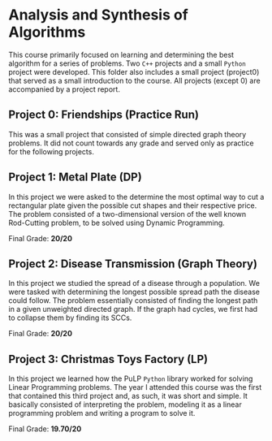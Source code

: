 # Analysis and Synthesis of Algorithms

This course primarily focused on learning and determining the best algorithm for a series of problems. Two `C++` projects and a small `Python` project were developed. This folder also includes a small project (project0) that served as a small introduction to the course. All projects (except 0) are accompanied by a project report.

## Project 0: Friendships (Practice Run)

This was a small project that consisted of simple directed graph theory problems. It did not count towards any grade and served only as practice for the following projects.

## Project 1: Metal Plate (DP)

In this project we were asked to the determine the most optimal way to cut a rectangular plate given the possible cut shapes and their respective price. The problem consisted of a two-dimensional version of the well known Rod-Cutting problem, to be solved using Dynamic Programming.

Final Grade: **20/20**

## Project 2: Disease Transmission (Graph Theory)

In this project we studied the spread of a disease through a population. We were tasked with determining the longest possible spread path the disease could follow. The problem essentially consisted of finding the longest path in a given unweighted directed graph. If the graph had cycles, we first had to collapse them by finding its SCCs.

Final Grade: **20/20**

## Project 3: Christmas Toys Factory (LP)

In this project we learned how the PuLP `Python` library worked for solving Linear Programming problems. The year I attended this course was the first that contained this third project and, as such, it was short and simple. It basically consisted of interpreting the problem, modeling it as a linear programming problem and writing a program to solve it.

Final Grade: **19.70/20**
